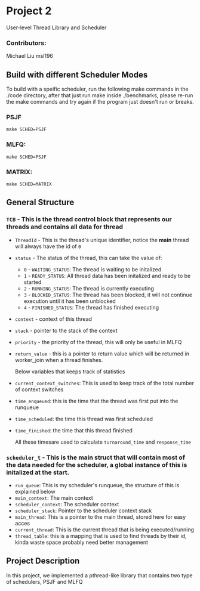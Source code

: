 # Project 2
User-level Thread Library and Scheduler

### Contributors:
Michael Liu msl196

## Build with different Scheduler Modes
To build with a speific scheduler, run the following make commands in the ./code directory, after that just run make inside ./benchmarks, please re-run the make commands and try again if the program just doesn't run or breaks.

### PSJF
```
make SCHED=PSJF
```

### MLFQ:
```
make SCHED=PSJF
```

### MATRIX:
```
make SCHED=MATRIX
```

## General Structure
### `TCB` - This is the thread control block that represents our threads and contains all data for thread
- `ThreadId` - This is the thread's unique identifier, notice the **main** thread will always have the id of `0`
- `status` - The status of the thread, this can take the value of:
    - `0` - `WAITING_STATUS`: The thread is waiting to be initalized
    - `1` - `READY_STATUS`: All thread data has been initalized and ready to be started
    - `2` - `RUNNING_STATUS`: The thread is currently executing
    - `3` - `BLOCKED_STATUS`: The thread has been blocked, it will not continue execution until it has been unblocked
    - `4` - `FINISHED_STATUS`: The thread has finished executing
- `context` - context of this thread
- `stack` - pointer to the stack of the context
- `priority` - the priority of the thread, this will only be useful in MLFQ
- `return_value` - this is a pointer to return value which will be returned in worker_join when a thread finishes.

    Below variables that keeps track of statistics
- `current_context_switches`: This is used to keep track of the total number of context switches
- `time_enqueued`: this is the time that the thread was first put into the runqueue
- `time_scheduled`: the time this thread was first scheduled
- `time_finished`: the time that this thread finished
    
    All these timesare used to calculate `turnaround_time` and `response_time`

### `scheduler_t` - This is the main struct that will contain most of the data needed for the scheduler, a global instance of this is initalized at the start.
- `run_queue`: This is my scheduler's runqueue, the structure of this is explained below
- `main_context`: The main context
- `scheduler_context`: The scheduler context
- `scheduler_stack`: Pointer to the scheduler context stack
- `main_thread`: This is a pointer to the main thread, stored here for easy acces
- `current_thread`: This is the current thread that is being executed/running
- `thread_table`: this is a mapping that is used to find threads by their id, kinda waste space probably need better management



## Project Description 
In this project, we implemented a pthread-like library that contains two type of schedulers, PSJF and MLFQ